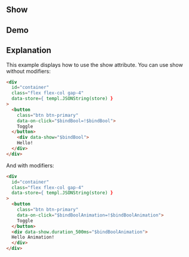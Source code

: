 ## Show

## Demo

<div id="container" data-on-load="$get('/examples/show/data')"></div>

## Explanation

This example displays how to use the show attribute. You can use show without modifiers:

```html
<div
  id="container"
  class="flex flex-col gap-4"
  data-store={ templ.JSONString(store) }
>
  <button
    class="btn btn-primary"
    data-on-click="$bindBool=!$bindBool">
    Toggle
  </button>
    <div data-show="$bindBool">
    Hello!
  </div>
</div>
```

And with modifiers:

```html
<div
  id="container"
  class="flex flex-col gap-4"
  data-store={ templ.JSONString(store) }
>
  <button
    class="btn btn-primary"
    data-on-click="$bindBoolAnimation=!$bindBoolAnimation">
    Toggle
  </button>
  <div data-show.duration_500ms="$bindBoolAnimation">
  Hello Animation!
  </div>
</div>
```